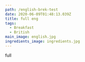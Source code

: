 ```yaml
---
path: /english-brek-test
date: 2020-06-09T01:48:13.039Z
title: full eng
tags:
  - Breakfast
  - British
main_image: english.jpg
ingredients_image: ingredients.jpg
---
```

full